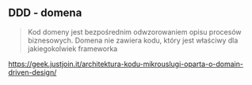## DDD - domena

> Kod domeny jest bezpośrednim odwzorowaniem opisu procesów biznesowych.
> Domena nie zawiera kodu, który jest właściwy dla jakiegokolwiek frameworka

https://geek.justjoin.it/architektura-kodu-mikrouslugi-oparta-o-domain-driven-design/